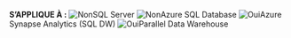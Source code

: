 <Token>**S’APPLIQUE À :** ![Non](media/no-icon.png)SQL Server ![Non](media/no-icon.png)Azure SQL Database ![Oui](media/yes-icon.png)Azure Synapse Analytics (SQL DW) ![Oui](media/yes-icon.png)Parallel Data Warehouse </Token>

